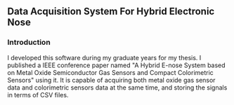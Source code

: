 ## Data Acquisition System For Hybrid Electronic Nose

### Introduction
I developed this software during my graduate years for my thesis. I published a IEEE conference paper named "A Hybrid E-nose System based on Metal Oxide Semiconductor Gas Sensors and Compact Colorimetric Sensors" using it. It is capable of acquiring both metal oxide gas sensor data and colorimetric sensors data at the same time, and storing the signals in terms of CSV files.
